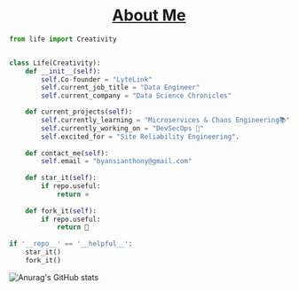 <h1 align="center"><a href="">About Me</a></h1>

```python
from life import Creativity


class Life(Creativity):
    def __init__(self):
        self.Co-founder = "LyteLink"
        self.current_job_title = "Data Engineer"
        self.current_company = "Data Science Chronicles"  

    def current_projects(self):
        self.currently_learning = "Microservices & Chaos Engineering📚"
        self.currently_working_on = "DevSecOps 🌱"
        self.excited_for = "Site Reliability Engineering".
    
    def contact_me(self):
        self.email = "byansianthony@gmail.com"
        
    def star_it(self):
        if repo.useful:
            return ⭐
     
    def fork_it(self):
        if repo.useful:
            return 🍴
 
if '__repo__' == '__helpful__':
    star_it()
    fork_it()
```

![Anurag's GitHub stats](https://github-readme-stats.vercel.app/api?username=AnthonyByansi&count_private=true&show_icons=true&bg_color=00000000)








